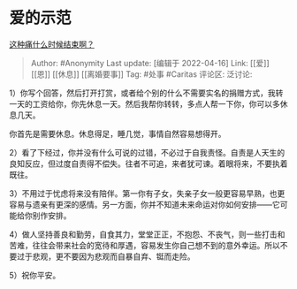 # 爱的示范
[这种痛什么时候结束啊？](https://www.zhihu.com/question/518650185/answer/2442584449)

> Author: #Anonymity
> Last update: [编辑于 2022-04-16]
> Link: [[爱]] [[恩]] [[休息]] [[离婚要事]]
> Tag:  #处事 #Caritas
> 评论区:
> 泛讨论:

1）你写个回答，然后打开打赏，或者给个别的什么不需要实名的捐赠方式，我转一天的工资给你，你先休息一天。然后我帮你转转，多点人帮一下你，你可以多休息几天。

你首先是需要休息。休息得足，睡几觉，事情自然容易想得开。

2）看了下经过，你并没有什么可说的过错，不必过于自我责怪。自责是人天生的良知反应，但过度自责得不偿失。往者不可追，来者犹可谏。着眼将来，不要执着既往。

3）不用过于忧虑将来没有陪伴。第一你有子女，失亲子女一般更容易早熟，也更容易与遗亲有更深的感情。另一方面，你并不知道未来命运对你如何安排——它可能给你别作安排。

4）做人坚持善良和勤劳，自食其力，堂堂正正，不抱怨、不丧气，则一些打击和苦难，往往会带来社会的宽待和厚遇，容易发生你自己想不到的意外幸运。所以不要过于悲观，更不要因为悲观而自暴自弃、铤而走险。

5）祝你平安。
